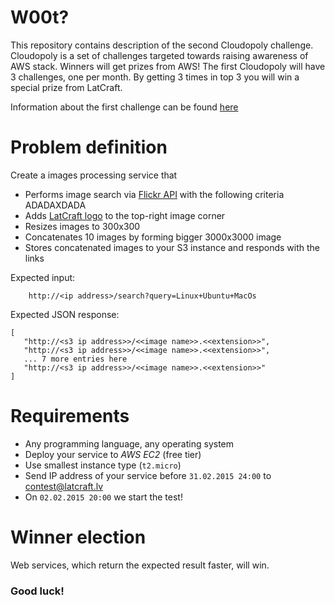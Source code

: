 W00t?
==================

This repository contains description of the second Cloudopoly challenge. Cloudopoly is a set of challenges targeted towards raising awareness of AWS stack. Winners will get prizes from AWS! The first Cloudopoly will have 3 challenges, one per month. By getting 3 times in top 3 you will win a special prize from LatCraft.

Information about the first challenge can be found [here](https://github.com/latcraft/cloudopoly-search)

Problem definition
==================
Create a images processing service that
- Performs image search via [Flickr API](https://www.flickr.com/services/api/flickr.photos.search.html) with the following criteria ADADAXDADA
- Adds [LatCraft logo](https://github.com/latcraft/latcraft.github.io/blob/master/images/logo.png) to the top-right image corner
- Resizes images to 300x300
- Concatenates 10 images by forming bigger 3000x3000 image
- Stores concatenated images to your S3 instance and responds with the links

Expected input: 

        http://<ip address>/search?query=Linux+Ubuntu+MacOs

Expected JSON response:

```
[
   "http://<s3 ip address>>/<<image name>>.<<extension>>", 
   "http://<s3 ip address>>/<<image name>>.<<extension>>",
   ... 7 more entries here
   "http://<s3 ip address>>/<<image name>>.<<extension>>"
]
```

# Requirements

- Any programming language, any operating system
- Deploy your service to *AWS* *EC2* (free tier)
- Use smallest instance type (`t2.micro`)
- Send IP address of your service before `31.02.2015 24:00` to contest@latcraft.lv
- On `02.02.2015 20:00` we start the test! 
 
# Winner election

Web services, which return the expected result faster, will win.

### Good luck!
